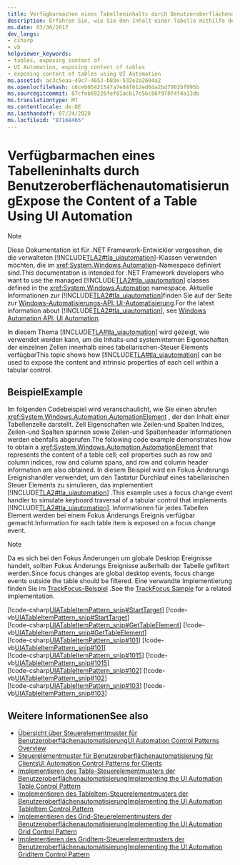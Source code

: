 ```yaml
---
title: Verfügbarmachen eines Tabelleninhalts durch Benutzeroberflächenautomatisierung
description: Erfahren Sie, wie Sie den Inhalt einer Tabelle mithilfe der Benutzeroberflächen Automatisierung verfügbar machen. Der Inhalt und die intrinsischen Eigenschaften der einzelnen Zellen in einem tabellarischen Steuerelement werden verfügbar gemacht.
ms.date: 03/30/2017
dev_langs:
- csharp
- vb
helpviewer_keywords:
- tables, exposing content of
- UI Automation, exposing content of tables
- exposing content of tables using UI Automation
ms.assetid: ac3c5eaa-49c7-4653-b83e-532e2a2604a2
ms.openlocfilehash: c6ceb05421547a7e84f612ed6da2bd7002bf095b
ms.sourcegitcommit: 87cfeb69226fef01acb17c56c86f978f4f4a13db
ms.translationtype: MT
ms.contentlocale: de-DE
ms.lasthandoff: 07/24/2020
ms.locfileid: "87168465"
---
```

# <a name="expose-the-content-of-a-table-using-ui-automation"></a><span data-ttu-id="716fb-104">Verfügbarmachen eines Tabelleninhalts durch Benutzeroberflächenautomatisierung</span><span class="sxs-lookup"><span data-stu-id="716fb-104">Expose the Content of a Table Using UI Automation</span></span>
> [!NOTE]
> <span data-ttu-id="716fb-105">Diese Dokumentation ist für .NET Framework-Entwickler vorgesehen, die die verwalteten [!INCLUDE[TLA2#tla_uiautomation](../../../includes/tla2sharptla-uiautomation-md.md)]-Klassen verwenden möchten, die im <xref:System.Windows.Automation>-Namespace definiert sind.</span><span class="sxs-lookup"><span data-stu-id="716fb-105">This documentation is intended for .NET Framework developers who want to use the managed [!INCLUDE[TLA2#tla_uiautomation](../../../includes/tla2sharptla-uiautomation-md.md)] classes defined in the <xref:System.Windows.Automation> namespace.</span></span> <span data-ttu-id="716fb-106">Aktuelle Informationen zur [!INCLUDE[TLA2#tla_uiautomation](../../../includes/tla2sharptla-uiautomation-md.md)]finden Sie auf der Seite zur [Windows-Automatisierungs-API: UI-Automatisierung](/windows/win32/winauto/entry-uiauto-win32).</span><span class="sxs-lookup"><span data-stu-id="716fb-106">For the latest information about [!INCLUDE[TLA2#tla_uiautomation](../../../includes/tla2sharptla-uiautomation-md.md)], see [Windows Automation API: UI Automation](/windows/win32/winauto/entry-uiauto-win32).</span></span>  
  
 <span data-ttu-id="716fb-107">In diesem Thema [!INCLUDE[TLA#tla_uiautomation](../../../includes/tlasharptla-uiautomation-md.md)] wird gezeigt, wie verwendet werden kann, um die Inhalts-und systeminternen Eigenschaften der einzelnen Zellen innerhalb eines tabellarischen-Steuer Elements verfügbar</span><span class="sxs-lookup"><span data-stu-id="716fb-107">This topic shows how [!INCLUDE[TLA#tla_uiautomation](../../../includes/tlasharptla-uiautomation-md.md)] can be used to expose the content and intrinsic properties of each cell within a tabular control.</span></span>  
  
## <a name="example"></a><span data-ttu-id="716fb-108">Beispiel</span><span class="sxs-lookup"><span data-stu-id="716fb-108">Example</span></span>  
 <span data-ttu-id="716fb-109">Im folgenden Codebeispiel wird veranschaulicht, wie Sie einen abrufen <xref:System.Windows.Automation.AutomationElement> , der den Inhalt einer Tabellenzelle darstellt. Zell Eigenschaften wie Zeilen-und Spalten Indizes, Zeilen-und Spalten spannen sowie Zeilen-und Spaltenheader Informationen werden ebenfalls abgerufen.</span><span class="sxs-lookup"><span data-stu-id="716fb-109">The following code example demonstrates how to obtain a <xref:System.Windows.Automation.AutomationElement> that represents the content of a table cell; cell properties such as row and column indices, row and column spans, and row and column header information are also obtained.</span></span> <span data-ttu-id="716fb-110">In diesem Beispiel wird ein Fokus Änderungs Ereignishandler verwendet, um den Tastatur Durchlauf eines tabellarischen Steuer Elements zu simulieren, das implementiert [!INCLUDE[TLA2#tla_uiautomation](../../../includes/tla2sharptla-uiautomation-md.md)] .</span><span class="sxs-lookup"><span data-stu-id="716fb-110">This example uses a focus change event handler to simulate keyboard traversal of a tabular control that implements [!INCLUDE[TLA2#tla_uiautomation](../../../includes/tla2sharptla-uiautomation-md.md)].</span></span> <span data-ttu-id="716fb-111">Informationen für jedes Tabellen Element werden bei einem Fokus Änderungs Ereignis verfügbar gemacht.</span><span class="sxs-lookup"><span data-stu-id="716fb-111">Information for each table item is exposed on a focus change event.</span></span>  
  
> [!NOTE]
> <span data-ttu-id="716fb-112">Da es sich bei den Fokus Änderungen um globale Desktop Ereignisse handelt, sollten Fokus Änderungs Ereignisse außerhalb der Tabelle gefiltert werden.</span><span class="sxs-lookup"><span data-stu-id="716fb-112">Since focus changes are global desktop events, focus change events outside the table should be filtered.</span></span> <span data-ttu-id="716fb-113">Eine verwandte Implementierung finden Sie im [TrackFocus-Beispiel](https://docs.microsoft.com/previous-versions/dotnet/netframework-3.5/ms771428(v=vs.90)) .</span><span class="sxs-lookup"><span data-stu-id="716fb-113">See the [TrackFocus Sample](https://docs.microsoft.com/previous-versions/dotnet/netframework-3.5/ms771428(v=vs.90)) for a related implementation.</span></span>  
  
 [!code-csharp[UIATableItemPattern_snip#StartTarget](../../../samples/snippets/csharp/VS_Snippets_Wpf/UIATableItemPattern_snip/CSharp/UIATableItemPattern_snippets.cs#starttarget)]
 [!code-vb[UIATableItemPattern_snip#StartTarget](../../../samples/snippets/visualbasic/VS_Snippets_Wpf/UIATableItemPattern_snip/VisualBasic/UIATableItemPattern_snippets.vb#starttarget)]  
[!code-csharp[UIATableItemPattern_snip#GetTableElement](../../../samples/snippets/csharp/VS_Snippets_Wpf/UIATableItemPattern_snip/CSharp/UIATableItemPattern_snippets.cs#gettableelement)]
[!code-vb[UIATableItemPattern_snip#GetTableElement](../../../samples/snippets/visualbasic/VS_Snippets_Wpf/UIATableItemPattern_snip/VisualBasic/UIATableItemPattern_snippets.vb#gettableelement)]  
[!code-csharp[UIATableItemPattern_snip#101](../../../samples/snippets/csharp/VS_Snippets_Wpf/UIATableItemPattern_snip/CSharp/UIATableItemPattern_snippets.cs#101)]
[!code-vb[UIATableItemPattern_snip#101](../../../samples/snippets/visualbasic/VS_Snippets_Wpf/UIATableItemPattern_snip/VisualBasic/UIATableItemPattern_snippets.vb#101)]  
[!code-csharp[UIATableItemPattern_snip#1015](../../../samples/snippets/csharp/VS_Snippets_Wpf/UIATableItemPattern_snip/CSharp/UIATableItemPattern_snippets.cs#1015)]
[!code-vb[UIATableItemPattern_snip#1015](../../../samples/snippets/visualbasic/VS_Snippets_Wpf/UIATableItemPattern_snip/VisualBasic/UIATableItemPattern_snippets.vb#1015)]  
[!code-csharp[UIATableItemPattern_snip#102](../../../samples/snippets/csharp/VS_Snippets_Wpf/UIATableItemPattern_snip/CSharp/UIATableItemPattern_snippets.cs#102)]
[!code-vb[UIATableItemPattern_snip#102](../../../samples/snippets/visualbasic/VS_Snippets_Wpf/UIATableItemPattern_snip/VisualBasic/UIATableItemPattern_snippets.vb#102)]  
[!code-csharp[UIATableItemPattern_snip#103](../../../samples/snippets/csharp/VS_Snippets_Wpf/UIATableItemPattern_snip/CSharp/UIATableItemPattern_snippets.cs#103)]
[!code-vb[UIATableItemPattern_snip#103](../../../samples/snippets/visualbasic/VS_Snippets_Wpf/UIATableItemPattern_snip/VisualBasic/UIATableItemPattern_snippets.vb#103)]  
  
## <a name="see-also"></a><span data-ttu-id="716fb-114">Weitere Informationen</span><span class="sxs-lookup"><span data-stu-id="716fb-114">See also</span></span>

- [<span data-ttu-id="716fb-115">Übersicht über Steuerelementmuster für Benutzeroberflächenautomatisierung</span><span class="sxs-lookup"><span data-stu-id="716fb-115">UI Automation Control Patterns Overview</span></span>](ui-automation-control-patterns-overview.md)
- [<span data-ttu-id="716fb-116">Steuerelementmuster für Benutzeroberflächenautomatisierung für Clients</span><span class="sxs-lookup"><span data-stu-id="716fb-116">UI Automation Control Patterns for Clients</span></span>](ui-automation-control-patterns-for-clients.md)
- [<span data-ttu-id="716fb-117">Implementieren des Table-Steuerelementmusters der Benutzeroberflächenautomatisierung</span><span class="sxs-lookup"><span data-stu-id="716fb-117">Implementing the UI Automation Table Control Pattern</span></span>](implementing-the-ui-automation-table-control-pattern.md)
- [<span data-ttu-id="716fb-118">Implementieren des TableItem-Steuerelementmusters der Benutzeroberflächenautomatisierung</span><span class="sxs-lookup"><span data-stu-id="716fb-118">Implementing the UI Automation TableItem Control Pattern</span></span>](implementing-the-ui-automation-tableitem-control-pattern.md)
- [<span data-ttu-id="716fb-119">Implementieren des Grid-Steuerelementmusters der Benutzeroberflächenautomatisierung</span><span class="sxs-lookup"><span data-stu-id="716fb-119">Implementing the UI Automation Grid Control Pattern</span></span>](implementing-the-ui-automation-grid-control-pattern.md)
- [<span data-ttu-id="716fb-120">Implementieren des GridItem-Steuerelementmusters der Benutzeroberflächenautomatisierung</span><span class="sxs-lookup"><span data-stu-id="716fb-120">Implementing the UI Automation GridItem Control Pattern</span></span>](implementing-the-ui-automation-griditem-control-pattern.md)
